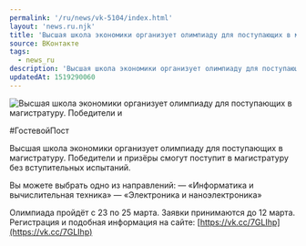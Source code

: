 ```yaml
---
permalink: '/ru/news/vk-5104/index.html'
layout: 'news.ru.njk'
title: 'Высшая школа экономики организует олимпиаду для поступающих в магистратуру.'
source: ВКонтакте
tags:
  - news_ru
description: 'Высшая школа экономики организует олимпиаду для поступающих в магистратуру.'
updatedAt: 1519290060
---
```

![Высшая школа экономики организует олимпиаду для поступающих в магистратуру. Победители и](https://sun9-18.userapi.com/impf/c840538/v840538678/5ba6f/5c77JwPZ1HY.jpg?size=1280x853&quality=96&sign=fcee7981dbd5d648430708cb8a69e1f5&c_uniq_tag=S84ztdYFXOLr8uhy_kVS1TGYJFzYMSg6DXPrkH6qpLg&type=album)

#ГостевойПост

Высшая школа экономики организует олимпиаду для поступающих в магистратуру. Победители и призёры смогут поступит в магистратуру без вступительных испытаний.

Вы можете выбрать одно из направлений:
— «Информатика и вычислительная техника»
— «Электроника и наноэлектроника»

Олимпиада пройдёт с 23 по 25 марта.
Заявки принимаются до 12 марта. Регистрация и подобная информация на сайте: [https://vk.cc/7GLIhp](https://vk.cc/7GLIhp)
